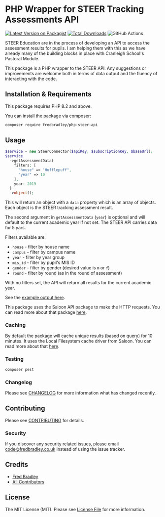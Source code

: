 # PHP Wrapper for STEER Tracking Assessments API

[![Latest Version on Packagist](https://img.shields.io/packagist/v/fredbradley/php-steer-api.svg?style=flat-square)](https://packagist.org/packages/fredbradley/php-steer-api)
[![Total Downloads](https://img.shields.io/packagist/dt/fredbradley/php-steer-api.svg?style=flat-square)](https://packagist.org/packages/fredbradley/php-steer-api)
![GitHub Actions](https://github.com/fredbradley/php-steer-api/actions/workflows/main.yml/badge.svg)

STEER Education are in the process of developing an API to access the assessment results for pupils. I am helping them with this as we have already many of the building blocks in place with Cranleigh School's Pastoral Module. 

This package is a PHP wrapper to the STEER API. Any suggestions or improvements are welcome both in terms of data output and the fluency of interacting with the code.

## Installation & Requirements

This package requires PHP 8.2 and above.

You can install the package via composer:

```bash
composer require fredbradley/php-steer-api
```

## Usage

```php
$service = new SteerConnector($apiKey, $subscriptionKey, $baseUrl);
$service
  ->getAssessmentData(
    filters: [
      "house" => "Hufflepuff",
      "year" => 10
    ],
    year: 2019
  )
  ->object();
```

This will return an object with a `data` property which is an array of objects. Each object is the STEER tracking
assessment result.

The second argument in `getAssessmentData` (`year`) is optional and will default to the current academic year if not set. The STEER API carries data for 5 yars.

Filters available are: 
* `house` - filter by house name
* `campus` - filter by campus name
* `year` - filter by year group
* `mis_id` - filter by pupil's MIS ID
* `gender` - filter by gender (desired value is `m` or `f`)
* `round` - filter by round (as in the round of assessment)

With no filters set, the API will return all results for the current academic year.

See the [example output here](EXAMPLE.md).

This package uses the Saloon API package to make the HTTP requests. You can read more about that package [here](https://docs.saloon.dev/).

### Caching
By default the package will cache unique results (based on query) for 10 minutes. It uses the Local Filesystem cache driver from Saloon. You can read more about that [here](https://docs.saloon.dev/digging-deeper/caching-responses). 

### Testing

```bash
composer pest
```

### Changelog

Please see [CHANGELOG](CHANGELOG.md) for more information what has changed recently.

## Contributing

Please see [CONTRIBUTING](CONTRIBUTING.md) for details.

### Security

If you discover any security related issues, please email code@fredbradley.co.uk instead of using the issue tracker.

## Credits

- [Fred Bradley](https://github.com/fredbradley)
- [All Contributors](../../contributors)

## License

The MIT License (MIT). Please see [License File](LICENSE.md) for more information.
